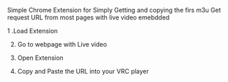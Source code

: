 Simple Chrome Extension for Simply Getting and copying the firs m3u Get request URL from most pages with live video emebdded

1 .Load Extension

2. Go to webpage with Live video 

3. Open Extension 

4. Copy and Paste the URL into your VRC player
